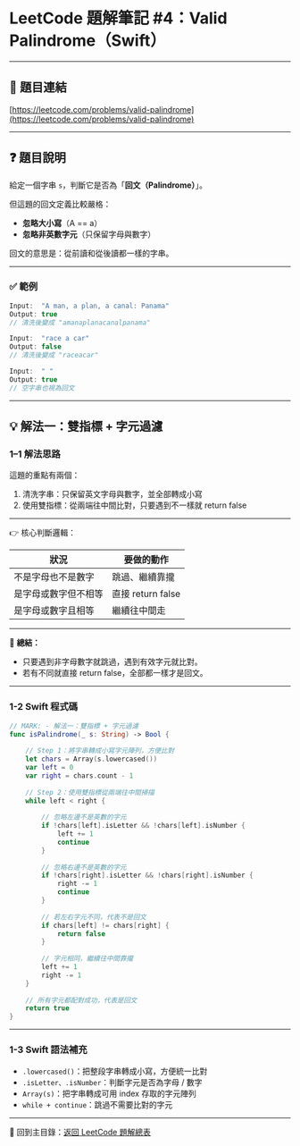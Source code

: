 # LeetCode 題解筆記 #4：Valid Palindrome（Swift）

---

## 📝 題目連結

[https://leetcode.com/problems/valid-palindrome](https://leetcode.com/problems/valid-palindrome)

---

## ❓ 題目說明

給定一個字串 `s`，判斷它是否為「**回文（Palindrome）**」。

但這題的回文定義比較嚴格：

- **忽略大小寫**（A == a）
- **忽略非英數字元**（只保留字母與數字）

回文的意思是：從前讀和從後讀都一樣的字串。

---

### ✅ 範例

```swift
Input:  "A man, a plan, a canal: Panama"
Output: true
// 清洗後變成 "amanaplanacanalpanama"

Input:  "race a car"
Output: false
// 清洗後變成 "raceacar"

Input:  " "
Output: true
// 空字串也視為回文
```

---

## 💡 解法一：雙指標 + 字元過濾

### 1–1 解法思路

這題的重點有兩個：

1. 清洗字串：只保留英文字母與數字，並全部轉成小寫  
2. 使用雙指標：從兩端往中間比對，只要遇到不一樣就 return false

---

👉 核心判斷邏輯：

| 狀況                     | 要做的動作           |
|--------------------------|----------------------|
| 不是字母也不是數字       | 跳過、繼續靠攏        |
| 是字母或數字但不相等     | 直接 return false    |
| 是字母或數字且相等       | 繼續往中間走          |

---

🧠 **總結：**  

- 只要遇到非字母數字就跳過，遇到有效字元就比對。  
- 若有不同就直接 return false，全部都一樣才是回文。

---

### 1-2 Swift 程式碼

```swift
// MARK: - 解法一：雙指標 + 字元過濾
func isPalindrome(_ s: String) -> Bool {
    
    // Step 1：將字串轉成小寫字元陣列，方便比對
    let chars = Array(s.lowercased())
    var left = 0
    var right = chars.count - 1
    
    // Step 2：使用雙指標從兩端往中間掃描
    while left < right {
        
        // 忽略左邊不是英數的字元
        if !chars[left].isLetter && !chars[left].isNumber {
            left += 1
            continue
        }
        
        // 忽略右邊不是英數的字元
        if !chars[right].isLetter && !chars[right].isNumber {
            right -= 1
            continue
        }
        
        // 若左右字元不同，代表不是回文
        if chars[left] != chars[right] {
            return false
        }
        
        // 字元相同，繼續往中間靠攏
        left += 1
        right -= 1
    }
    
    // 所有字元都配對成功，代表是回文
    return true
}
```

---

### 1-3 Swift 語法補充

- `.lowercased()`：把整段字串轉成小寫，方便統一比對
- `.isLetter、.isNumber`：判斷字元是否為字母 / 數字
- `Array(s)`：把字串轉成可用 index 存取的字元陣列
- `while + continue`：跳過不需要比對的字元

---

📂 回到主目錄：[返回 LeetCode 題解總表](../README.md)